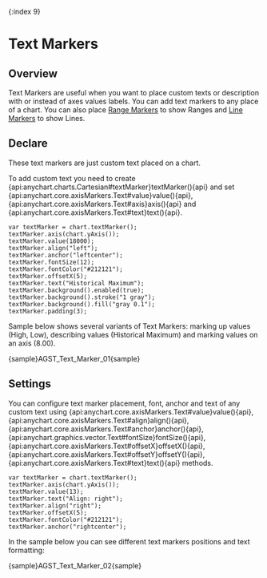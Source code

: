 {:index 9}
# Text Markers

## Overview

Text Markers are useful when you want to place custom texts or description with or instead of axes values labels. You can add text markers to any place of a chart. You can also place [Range Markers](../Axes_and_Grids/Range_Markers) to show Ranges and [Line Markers](../Axes_and_Grids/Line_Markers) to show Lines.

## Declare

These text markers are just custom text placed on a chart.

To add custom text you need to create {api:anychart.charts.Cartesian#textMarker}textMarker(){api} and set {api:anychart.core.axisMarkers.Text#value}value(){api}, {api:anychart.core.axisMarkers.Text#axis}axis(){api} and {api:anychart.core.axisMarkers.Text#text}text(){api}.

```
var textMarker = chart.textMarker();
textMarker.axis(chart.yAxis());
textMarker.value(18000);
textMarker.align("left");
textMarker.anchor("leftcenter");
textMarker.fontSize(12);
textMarker.fontColor("#212121");
textMarker.offsetX(5);
textMarker.text("Historical Maximum");
textMarker.background().enabled(true);
textMarker.background().stroke("1 gray");
textMarker.background().fill("gray 0.1");
textMarker.padding(3);
```

Sample below shows several variants of Text Markers: marking up values (High, Low), describing values (Historical Maximum) and marking values on an axis (8.00).

{sample}AGST\_Text\_Marker\_01{sample}

## Settings

You can configure text marker placement, font, anchor and text of any custom text using {api:anychart.core.axisMarkers.Text#value}value(){api}, {api:anychart.core.axisMarkers.Text#align}align(){api}, {api:anychart.core.axisMarkers.Text#anchor}anchor(){api}, {api:anychart.graphics.vector.Text#fontSize}fontSize(){api}, {api:anychart.core.axisMarkers.Text#offsetX}offsetX(){api}, {api:anychart.core.axisMarkers.Text#offsetY}offsetY(){api}, {api:anychart.core.axisMarkers.Text#text}text(){api} methods.

```
var textMarker = chart.textMarker();
textMarker.axis(chart.yAxis());
textMarker.value(13);
textMarker.text("Align: right");
textMarker.align("right");
textMarker.offsetX(5);
textMarker.fontColor("#212121");
textMarker.anchor("rightcenter");
```

In the sample below you can see different text markers positions and text formatting:

{sample}AGST\_Text\_Marker\_02{sample}